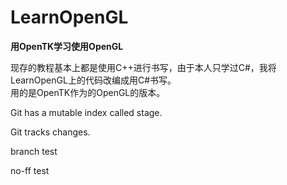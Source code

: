 # LearnOpenGL
**用OpenTK学习使用OpenGL**

现存的教程基本上都是使用C++进行书写，由于本人只学过C#，我将LearnOpenGL上的代码改编成用C#书写。    
用的是OpenTK作为的OpenGL的版本。

Git has a mutable index called stage.

Git tracks changes.

branch test


no-ff test

